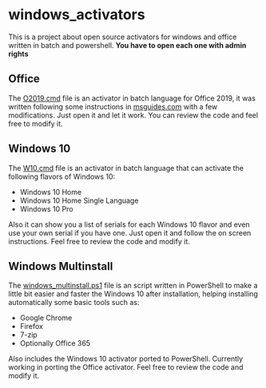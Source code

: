 # windows_activators

This is a project about open source activators for windows and office written in batch and powershell. **You have to open each one with admin rights**

## Office

The [O2019.cmd](https://github.com/Audrum/windows_activators/blob/master/O2019.cmd) file is an activator in batch language for Office 2019, it was written following some instructions in [msguides.com](https://msguides.com/) with a few modifications. Just open it and let it work. You can review the code and feel free to modify it. 


## Windows 10

The [W10.cmd](https://github.com/Audrum/windows_activators/blob/master/W10.cmd) file is an activator in batch language that can activate the following flavors of Windows 10:

* Windows 10 Home
* Windows 10 Home Single Language
* Windows 10 Pro

Also it can show you a list of serials for each Windows 10 flavor and even use your own serial if you have one. Just open it and follow the on screen instructions. Feel free to review the code and modify it.


## Windows Multinstall

The [windows_multinstall.ps1](https://github.com/Audrum/windows_activators/blob/master/windows_multinstall.ps1) file is an script written in PowerShell to make a little bit easier and faster the Windows 10 after installation, helping installing automatically some basic tools such as: 

* Google Chrome
* Firefox
* 7-zip
* Optionally Office 365

Also includes the Windows 10 activator ported to PowerShell. Currently working in porting the Office activator. Feel free to review the code and modify it.

